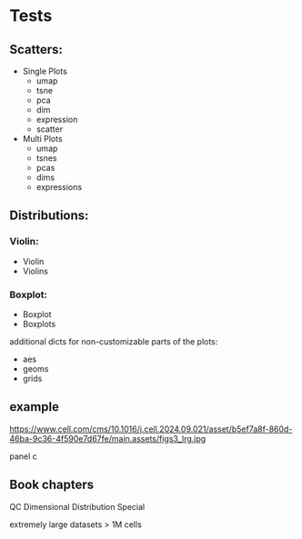
# Tests 

## Scatters:
  - Single Plots 
    - umap
    - tsne  
    - pca
    - dim
    - expression
    - scatter
  - Multi Plots
    - umap
    - tsnes
    - pcas
    - dims
    - expressions

## Distributions:

### Violin:   
  - Violin   
  - Violins 
### Boxplot:
  - Boxplot
  - Boxplots


additional dicts for non-customizable parts of the plots:
  - aes
  - geoms
  - grids

## example
https://www.cell.com/cms/10.1016/j.cell.2024.09.021/asset/b5ef7a8f-860d-46ba-9c36-4f590e7d67fe/main.assets/figs3_lrg.jpg

panel c
## Book chapters

QC
Dimensional
Distribution
Special


extremely large datasets > 1M cells